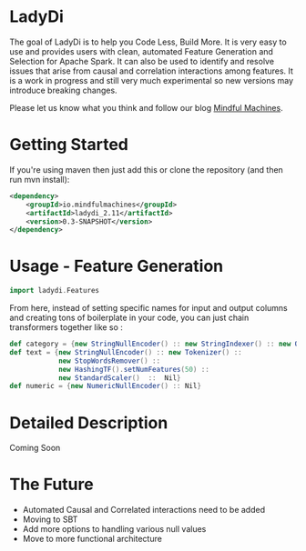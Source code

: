 # LadyDi

The goal of LadyDi is to help you Code Less, Build More. It is very easy to use and provides users with clean, automated Feature Generation and Selection for Apache Spark. It can also be used to identify and resolve issues that arise from causal and correlation interactions among features. It is a work in progress and still very much experimental so new versions may introduce breaking changes.

Please let us know what you think and follow our blog [Mindful Machines](http://www.mindfulmachines.io).

# Getting Started

If you're using maven then just add this or clone the repository (and then run mvn install):
```xml
<dependency>
    <groupId>io.mindfulmachines</groupId>
    <artifactId>ladydi_2.11</artifactId>
    <version>0.3-SNAPSHOT</version>
</dependency>
```

# Usage - Feature Generation
```scala
import ladydi.Features
```
From here, instead of setting specific names for input and output columns and creating tons of boilerplate in your code, you can just chain transformers together like so :

```scala
def category = {new StringNullEncoder() :: new StringIndexer() :: new OneHotEncoder() :: Nil}
def text = {new StringNullEncoder() :: new Tokenizer() ::
            new StopWordsRemover() ::
            new HashingTF().setNumFeatures(50) ::
            new StandardScaler()  ::  Nil}
def numeric = {new NumericNullEncoder() :: Nil}
```

# Detailed Description
Coming Soon

# The Future
 * Automated Causal and Correlated interactions need to be added 
 * Moving to SBT
 * Add more options to handling various null values
 * Move to more functional architecture
